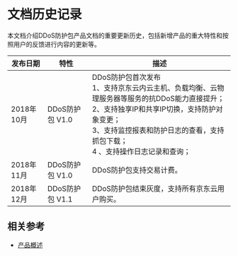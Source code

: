 # 文档历史记录

本文档介绍DDoS防护包产品文档的重要更新历史，包括新增产品的重大特性和按照用户的反馈进行内容的更新等。

|发布日期|特性|描述|
|-|-|-|
|2018年10月|DDoS防护包 V1.0|DDoS防护包首次发布<br />1、支持京东云内云主机、负载均衡、云物理服务器等服务的抗DDoS能力直接提升；<br />2、支持独享IP和共享IP切换，支持防护对象变更；<br />3、支持监控报表和防护日志的查看，支持抓包下载；<br />4 、支持操作日志记录和查询；<br />|
| 2018年11月 | DDoS防护包 V1.0 | DDoS防护包支持交易计费。|
| 2018年12月 | DDoS防护包 V1.1 | DDoS防护包结束灰度，支持所有京东云用户购买。|




## 相关参考

- [产品概述](../Introduction/Product-Overview.md)

